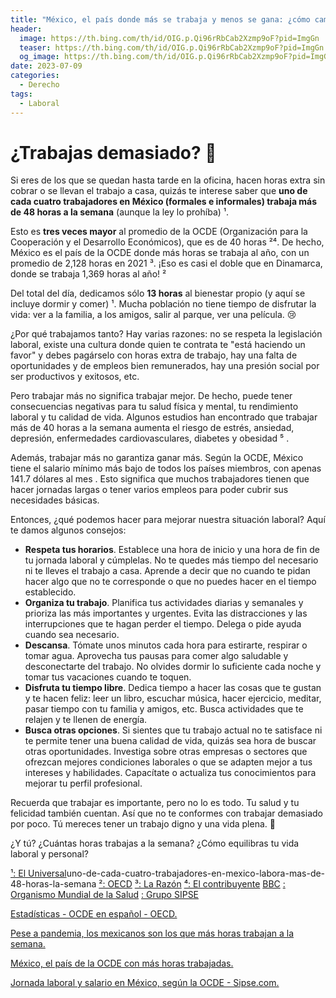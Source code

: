 ```yaml
---
title: "México, el país donde más se trabaja y menos se gana: ¿cómo cambiar esta realidad?"
header:
  image: https://th.bing.com/th/id/OIG.p.Qi96rRbCab2Xzmp9oF?pid=ImgGn
  teaser: https://th.bing.com/th/id/OIG.p.Qi96rRbCab2Xzmp9oF?pid=ImgGn
  og_image: https://th.bing.com/th/id/OIG.p.Qi96rRbCab2Xzmp9oF?pid=ImgGn
date: 2023-07-09
categories:
  - Derecho
tags:
  - Laboral
---
```


# ¿Trabajas demasiado? 🤔

Si eres de los que se quedan hasta tarde en la oficina, hacen horas extra sin cobrar o se llevan el trabajo a casa, quizás te interese saber que **uno de cada cuatro trabajadores en México (formales e informales) trabaja más de 48 horas a la semana** (aunque la ley lo prohíba) ¹.

Esto es **tres veces mayor** al promedio de la OCDE (Organización para la Cooperación y el Desarrollo Económicos), que es de 40 horas ²⁴. De hecho, México es el país de la OCDE donde más horas se trabaja al año, con un promedio de 2,128 horas en 2021 ³. ¡Eso es casi el doble que en Dinamarca, donde se trabaja 1,369 horas al año! ²

Del total del día, dedicamos sólo **13 horas** al bienestar propio (y aquí se incluye dormir y comer) ¹. Mucha población no tiene tiempo de disfrutar la vida: ver a la familia, a los amigos, salir al parque, ver una película. 😢

¿Por qué trabajamos tanto? Hay varias razones: no se respeta la legislación laboral, existe una cultura donde quien te contrata te "está haciendo un favor" y debes pagárselo con horas extra de trabajo, hay una falta de oportunidades y de empleos bien remunerados, hay una presión social por ser productivos y exitosos, etc.

Pero trabajar más no significa trabajar mejor. De hecho, puede tener consecuencias negativas para tu salud física y mental, tu rendimiento laboral y tu calidad de vida. Algunos estudios han encontrado que trabajar más de 40 horas a la semana aumenta el riesgo de estrés, ansiedad, depresión, enfermedades cardiovasculares, diabetes y obesidad ⁵ .

Además, trabajar más no garantiza ganar más. Según la OCDE, México tiene el salario mínimo más bajo de todos los países miembros, con apenas 141.7 dólares al mes . Esto significa que muchos trabajadores tienen que hacer jornadas largas o tener varios empleos para poder cubrir sus necesidades básicas.

Entonces, ¿qué podemos hacer para mejorar nuestra situación laboral? Aquí te damos algunos consejos:

- **Respeta tus horarios**. Establece una hora de inicio y una hora de fin de tu jornada laboral y cúmplelas. No te quedes más tiempo del necesario ni te lleves el trabajo a casa. Aprende a decir que no cuando te pidan hacer algo que no te corresponde o que no puedes hacer en el tiempo establecido.
- **Organiza tu trabajo**. Planifica tus actividades diarias y semanales y prioriza las más importantes y urgentes. Evita las distracciones y las interrupciones que te hagan perder el tiempo. Delega o pide ayuda cuando sea necesario.
- **Descansa**. Tómate unos minutos cada hora para estirarte, respirar o tomar agua. Aprovecha tus pausas para comer algo saludable y desconectarte del trabajo. No olvides dormir lo suficiente cada noche y tomar tus vacaciones cuando te toquen.
- **Disfruta tu tiempo libre**. Dedica tiempo a hacer las cosas que te gustan y te hacen feliz: leer un libro, escuchar música, hacer ejercicio, meditar, pasar tiempo con tu familia y amigos, etc. Busca actividades que te relajen y te llenen de energía.
- **Busca otras opciones**. Si sientes que tu trabajo actual no te satisface ni te permite tener una buena calidad de vida, quizás sea hora de buscar otras oportunidades. Investiga sobre otras empresas o sectores que ofrezcan mejores condiciones laborales o que se adapten mejor a tus intereses y habilidades. Capacítate o actualiza tus conocimientos para mejorar tu perfil profesional.

Recuerda que trabajar es importante, pero no lo es todo. Tu salud y tu felicidad también cuentan. Así que no te conformes con trabajar demasiado por poco. Tú mereces tener un trabajo digno y una vida plena. 💪

¿Y tú? ¿Cuántas horas trabajas a la semana? ¿Cómo equilibras tu vida laboral y personal?

[¹: El Universal](https://www.eluniversal.com.mx/cartera/)uno-de-cada-cuatro-trabajadores-en-mexico-labora-mas-de-48-horas-la-semana
[²: OECD](https://www.oecd.org/espanol/estadisticas/horas-trabajadas.htm)
[³: La Razón](https://www.razon.com.mx/negocios/mexico-pais-ocde-horas-trabajadas-497967)
[⁴: El contribuyente](https://www.elcontribuyente.mx/2021/08/pese-a-pandemia-los-mexicanos-son-los-que-mas-horas-trabajan-a-la-semana/)
[BBC](https://www.bbc.com/mundo/noticias-57155121)
[: Organismo Mundial de la Salud](https://www.who.int/news/item/17-05-2021-long-working-hours-increasing-deaths-from-heart-disease-and-stroke-who-ilo)
[: Grupo SIPSE](https://sipse.com/mexico/mexico-pais-ocde-donde-mas-horas-se-trabaja-211430.html)


[Estadísticas - OCDE en español - OECD. ](https://www.oecd.org/espanol/estadisticas/horas-trabajadas.htm)

[Pese a pandemia, los mexicanos son los que más horas trabajan a la semana. ](https://www.elcontribuyente.mx/2021/08/pese-a-pandemia-los-mexicanos-son-los-que-mas-horas-trabajan-a-la-semana/)

[México, el país de la OCDE con más horas trabajadas. ](https://www.razon.com.mx/negocios/mexico-pais-ocde-horas-trabajadas-497967)

[Jornada laboral y salario en México, según la OCDE - Sipse.com. ](https://sipse.com/mexico/mexico-pais-ocde-donde-mas-horas-se-trabaja-211430.html)